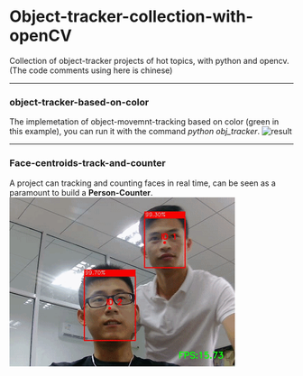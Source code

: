 # Object-tracker-collection-with-openCV
Collection of object-tracker projects of hot topics, with python and opencv.
(The code comments using here is chinese)

----------------------------------------------------
### object-tracker-based-on-color
The implemetation of object-movemnt-tracking based on color (green in this example), you can run it with the command *python obj_tracker*.
![result](https://github.com/LZQthePlane/Object-tracker-with-opencv/blob/master/object-tracker-based-on-color/test_gif.gif)

----------------------------------------------------
### Face-centroids-track-and-counter
A project can tracking and counting faces in real time, can be seen as a paramount to build a **Person-Counter**.
![result](https://github.com/LZQthePlane/Object-tracker-collection-Opencv-DeepLearning/blob/master/Faces-centroid-tracker-counter/test_out/example.gif)
